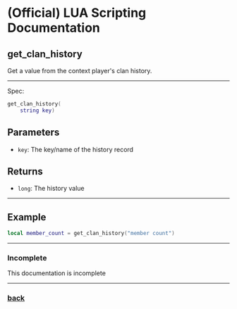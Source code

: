 
# (Official) LUA Scripting Documentation

## get_clan_history

Get a value from the context player's clan history.

___

Spec:

```lua
get_clan_history(
	string key)
```

## Parameters

- `key`: The key/name of the history record

## Returns

- `long`: The history value

___

## Example

```lua
local member_count = get_clan_history("member count")
```

___

### Incomplete

This documentation is incomplete

___

### [back](../history)
